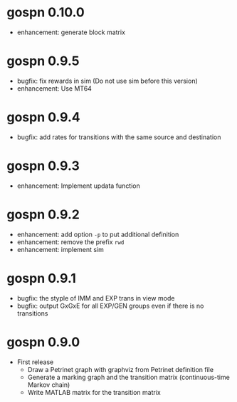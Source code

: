 # gospn 0.10.0

- enhancement: generate block matrix

# gospn 0.9.5

- bugfix: fix rewards in sim (Do not use sim before this version)
- enhancement: Use MT64

# gospn 0.9.4

- bugfix: add rates for transitions with the same source and destination

# gospn 0.9.3

- enhancement: Implement updata function

# gospn 0.9.2

- enhancement: add option `-p` to put additional definition
- enhancement: remove the prefix `rwd`
- enhancement: implement sim

# gospn 0.9.1

- bugfix: the styple of IMM and EXP trans in view mode
- bugfix: output GxGxE for all EXP/GEN groups even if there is no transitions

# gospn 0.9.0

- First release
    - Draw a Petrinet graph with graphviz from Petrinet definition file
    - Generate a marking graph and the transition matrix (continuous-time Markov chain)
    - Write MATLAB matrix for the transition matrix
